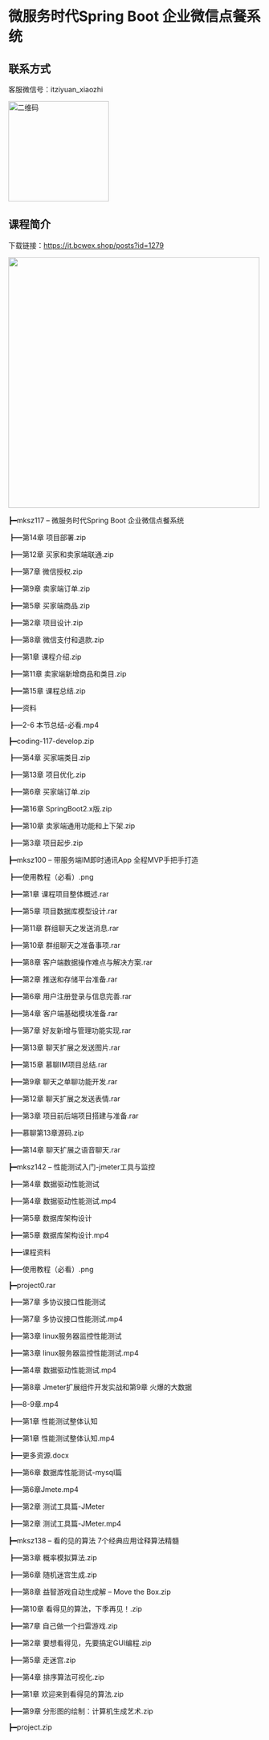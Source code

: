 # 微服务时代Spring Boot 企业微信点餐系统

## 联系方式

客服微信号：itziyuan_xiaozhi

<img src="https://ziyuanyun.oss-cn-guangzhou.aliyuncs.com/common/20240614073449/666b82192834a.jpg" width="200" height="200" alt="二维码">

## 课程简介

下载链接：https://it.bcwex.shop/posts?id=1279

<img src="https://ziyuanyun.oss-cn-guangzhou.aliyuncs.com/yun/20240515153654/6644661648b2a.jpg" width="500" alt="">

  ┣━mksz117 &#8211; 微服务时代Spring Boot 企业微信点餐系统

 ┣━第14章 项目部署.zip

 ┣━第12章 买家和卖家端联通.zip

 ┣━第7章 微信授权.zip

 ┣━第9章 卖家端订单.zip

 ┣━第5章 买家端商品.zip

 ┣━第2章 项目设计.zip

 ┣━第8章 微信支付和退款.zip

 ┣━第1章 课程介绍.zip

 ┣━第11章 卖家端新增商品和类目.zip

 ┣━第15章 课程总结.zip

 ┣━资料

 ┣━2-6 本节总结-必看.mp4

 ┣━coding-117-develop.zip

 ┣━第4章 买家端类目.zip

 ┣━第13章 项目优化.zip

 ┣━第6章 买家端订单.zip

 ┣━第16章 SpringBoot2.x版.zip

 ┣━第10章 卖家端通用功能和上下架.zip

 ┣━第3章 项目起步.zip

 ┣━mksz100 &#8211; 带服务端IM即时通讯App 全程MVP手把手打造

 ┣━使用教程（必看）.png

 ┣━第1章 课程项目整体概述.rar

 ┣━第5章 项目数据库模型设计.rar

 ┣━第11章 群组聊天之发送消息.rar

 ┣━第10章 群组聊天之准备事项.rar

 ┣━第8章 客户端数据操作难点与解决方案.rar

 ┣━第2章 推送和存储平台准备.rar

 ┣━第6章 用户注册登录与信息完善.rar

 ┣━第4章 客户端基础模块准备.rar

 ┣━第7章 好友新增与管理功能实现.rar

 ┣━第13章 聊天扩展之发送图片.rar

 ┣━第15章 慕聊IM项目总结.rar

 ┣━第9章 聊天之单聊功能开发.rar

 ┣━第12章 聊天扩展之发送表情.rar

 ┣━第3章 项目前后端项目搭建与准备.rar

 ┣━慕聊第13章源码.zip

 ┣━第14章 聊天扩展之语音聊天.rar

 ┣━mksz142 &#8211; 性能测试入门-jmeter工具与监控

 ┣━第4章 数据驱动性能测试

 ┣━第4章 数据驱动性能测试.mp4

 ┣━第5章 数据库架构设计

 ┣━第5章 数据库架构设计.mp4

 ┣━课程资料

 ┣━使用教程（必看）.png

 ┣━project0.rar

 ┣━第7章 多协议接口性能测试

 ┣━第7章 多协议接口性能测试.mp4

 ┣━第3章 linux服务器监控性能测试

 ┣━第3章 linux服务器监控性能测试.mp4

 ┣━第4章 数据驱动性能测试.mp4

 ┣━第8章 Jmeter扩展组件开发实战和第9章 火爆的大数据

 ┣━8-9章.mp4

 ┣━第1章 性能测试整体认知

 ┣━第1章 性能测试整体认知.mp4

 ┣━更多资源.docx

 ┣━第6章 数据库性能测试-mysql篇

 ┣━第6章Jmete.mp4

 ┣━第2章 测试工具篇-JMeter

 ┣━第2章 测试工具篇-JMeter.mp4

 ┣━mksz138 &#8211; 看的见的算法 7个经典应用诠释算法精髓

 ┣━第3章 概率模拟算法.zip

 ┣━第6章 随机迷宫生成.zip

 ┣━第8章 益智游戏自动生成解 &#8211; Move the Box.zip

 ┣━第10章 看得见的算法，下季再见！.zip

 ┣━第7章 自己做一个扫雷游戏.zip

 ┣━第2章 要想看得见，先要搞定GUI编程.zip

 ┣━第5章 走迷宫.zip

 ┣━第4章 排序算法可视化.zip

 ┣━第1章 欢迎来到看得见的算法.zip

 ┣━第9章 分形图的绘制：计算机生成艺术.zip

 ┣━project.zip

  